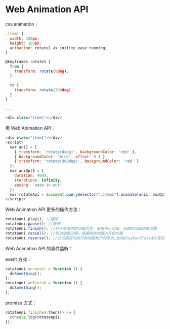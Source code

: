 # Web Animation API

css animation：

```js
.item1 {
  width: 100px;
  height: 100px;
  animation: rotate1 4s inifite ease running;
}

@keyframes rotate1 {
  from {
    transform: rotate(0deg);
  }

  to {
    transform: rotate(360deg);
  }
}

...

<div class="item1"></div>
```

用 Web Animation API：

```js
<div class="item1"></div>
<script>
  var ani1 = [
    { transform: 'rotate(0deg)', backgroundColor: 'red' },
    { backgroundColor: 'blue', offset: 0.4 },
    { transform: 'rotate(360deg)', backgroundColor: 'red' }
  ];
  var aniOpt1 = {
    duration: 4000,
    iterations: Infinity,
    easing: 'ease-in-out'
  };
  var rotateApi = document.querySelector(".item1").animate(ani1, aniOpt1);
</script>
```

Web Animation API 更多的操作方法：

```js
rotateAni.play(); //播放
rotateAni.pause(); //暂停
rotateAni.finish(); //对于有限次的动画而言，直接停止动画，且跳到动画结束位置
rotateAni.cancel(); //取消动画过程，直接跳到动画的开始位置
rotateAni.reverse(); //让动画反向执行到动画执行的原点,会将playbackTate从1变成-1
```

Web Animation API 的事件监听：

event 方式：

```js
rotateAni.oncancel = function () {
  doSomething();
};
rotateAni.onfinish = function () {
  doSomething();
};
```

promise 方式：

```js
rotateAni.finished.then(() => {
  console.log(rotateApi);
});
```
